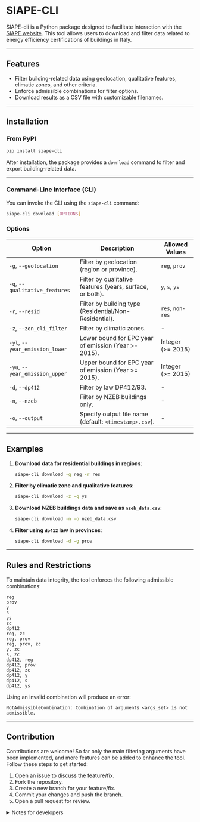 # SIAPE-CLI

SIAPE-cli is a Python package designed to facilitate interaction with the [SIAPE website](https://siape.enea.it/). This tool allows users to download and filter data related to energy efficiency certifications of buildings in Italy.

---

## Features

- Filter building-related data using geolocation, qualitative features, climatic zones, and other criteria.
- Enforce admissible combinations for filter options.
- Download results as a CSV file with customizable filenames.

---

## Installation

### From PyPI

```bash
pip install siape-cli
```

After installation, the package provides a `download` command to filter and export building-related data.

---

### Command-Line Interface (CLI)

You can invoke the CLI using the `siape-cli` command:

```bash
siape-cli download [OPTIONS]
```

### Options

| Option                   | Description                                           | Allowed Values       |
|--------------------------|-------------------------------------------------------|----------------------|
| `-g`, `--geolocation`    | Filter by geolocation (region or province).           | `reg`, `prov`        |
| `-q`, `--qualitative_features` | Filter by qualitative features (years, surface, or both). | `y`, `s`, `ys`        |
| `-r`, `--resid`          | Filter by building type (Residential/Non-Residential).| `res`, `non-res`     |
| `-z`, `--zon_cli_filter` | Filter by climatic zones.                             | -                    |
| `-yl`, `--year_emission_lower`  | Lower bound for EPC year of emission (Year >= 2015).   | Integer (>= 2015)                    |
| `-yu`, `--year_emission_upper`  | Upper bound for EPC year of emission (Year >= 2015).   | Integer (>= 2015)                    |
| `-d`, `--dp412`          | Filter by law DP412/93.                               | -                    |
| `-n`, `--nzeb`           | Filter by NZEB buildings only.                        | -                    |
| `-o`, `--output`         | Specify output file name (default: `<timestamp>.csv`).| -                    |

---

## Examples

1. **Download data for residential buildings in regions**:
   ```bash
   siape-cli download -g reg -r res
   ```

2. **Filter by climatic zone and qualitative features**:
   ```bash
   siape-cli download -z -q ys
   ```

3. **Download NZEB buildings data and save as `nzeb_data.csv`**:
   ```bash
   siape-cli download -n -o nzeb_data.csv
   ```

4. **Filter using `dp412` law in provinces**:
   ```bash
   siape-cli download -d -g prov
   ```

---

## Rules and Restrictions

To maintain data integrity, the tool enforces the following admissible combinations:

```
reg
prov
y
s
ys
zc
dp412
reg, zc
reg, prov
reg, prov, zc
y, zc
s, zc
dp412, reg
dp412, prov
dp412, zc
dp412, y
dp412, s
dp412, ys
```

Using an invalid combination will produce an error:
```plaintext
NotAdmissibleCombination: Combination of arguments <args_set> is not admissible.
```

---
 
## Contribution

Contributions are welcome! So far only the main filtering arguments have been implemented, and more features can be added to enhance the tool. Follow these steps to get started:

1. Open an issue to discuss the feature/fix.
2. Fork the repository.
3. Create a new branch for your feature/fix.
4. Commit your changes and push the branch.
5. Open a pull request for review.

<details>
  <summary>Notes for developers</summary>
  This project uses [Poetry](https://python-poetry.org/) for dependency management. To install the required dependencies, run:
  
  ```bash
   git clone https://github.com/NauelSerraino/SIAPE.git
   cd SIAPE
   poetry install
   poetry shell # Activate the virtual environment
   ```

   To test the package, run:
   ```bash
   siape-cli download
   ```
   __Note__: The command will reflect the latest changes made to the package.

   To run the tests, use:
   ```bash
   python test/test_cli_mock.py
   python test/test_cli.py
   ```

---

## License

This project is licensed under the [MIT License](LICENSE).